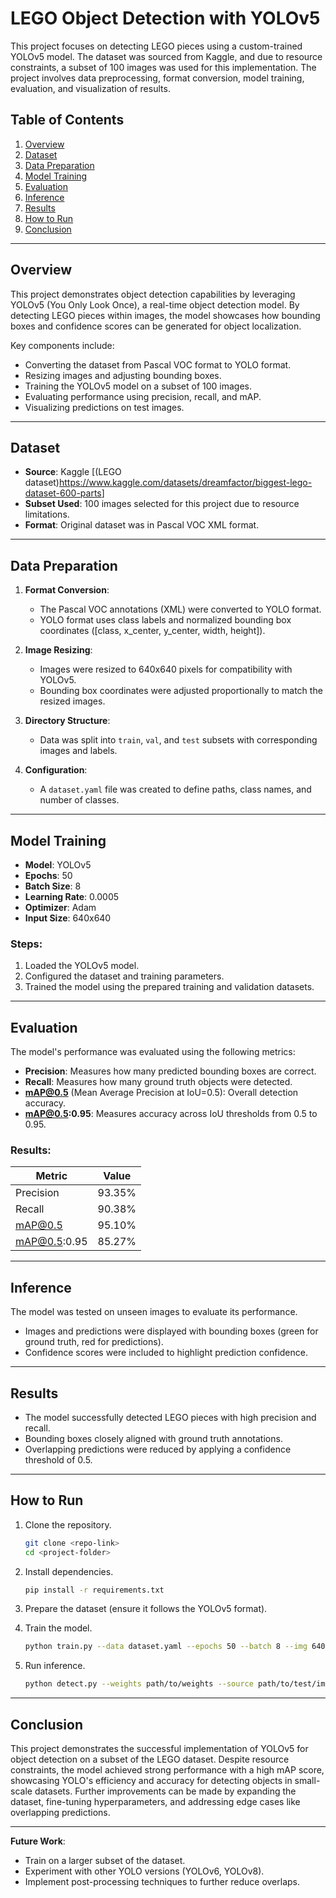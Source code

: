 # LEGO Object Detection with YOLOv5

This project focuses on detecting LEGO pieces using a custom-trained YOLOv5 model. The dataset was sourced from Kaggle, and due to resource constraints, a subset of 100 images was used for this implementation. The project involves data preprocessing, format conversion, model training, evaluation, and visualization of results.

## Table of Contents
1. [Overview](#overview)
2. [Dataset](#dataset)
3. [Data Preparation](#data-preparation)
4. [Model Training](#model-training)
5. [Evaluation](#evaluation)
6. [Inference](#inference)
7. [Results](#results)
8. [How to Run](#how-to-run)
9. [Conclusion](#conclusion)

---

## Overview
This project demonstrates object detection capabilities by leveraging YOLOv5 (You Only Look Once), a real-time object detection model. By detecting LEGO pieces within images, the model showcases how bounding boxes and confidence scores can be generated for object localization.

Key components include:
- Converting the dataset from Pascal VOC format to YOLO format.
- Resizing images and adjusting bounding boxes.
- Training the YOLOv5 model on a subset of 100 images.
- Evaluating performance using precision, recall, and mAP.
- Visualizing predictions on test images.

---

## Dataset
- **Source**: Kaggle [(LEGO dataset)<https://www.kaggle.com/datasets/dreamfactor/biggest-lego-dataset-600-parts>]
- **Subset Used**: 100 images selected for this project due to resource limitations.
- **Format**: Original dataset was in Pascal VOC XML format.

---

## Data Preparation
1. **Format Conversion**: 
   - The Pascal VOC annotations (XML) were converted to YOLO format. 
   - YOLO format uses class labels and normalized bounding box coordinates ([class, x_center, y_center, width, height]).

2. **Image Resizing**:
   - Images were resized to 640x640 pixels for compatibility with YOLOv5.
   - Bounding box coordinates were adjusted proportionally to match the resized images.

3. **Directory Structure**:
   - Data was split into `train`, `val`, and `test` subsets with corresponding images and labels.

4. **Configuration**:
   - A `dataset.yaml` file was created to define paths, class names, and number of classes.

---

## Model Training
- **Model**: YOLOv5
- **Epochs**: 50
- **Batch Size**: 8
- **Learning Rate**: 0.0005
- **Optimizer**: Adam
- **Input Size**: 640x640

### Steps:
1. Loaded the YOLOv5 model.
2. Configured the dataset and training parameters.
3. Trained the model using the prepared training and validation datasets.

---

## Evaluation
The model's performance was evaluated using the following metrics:

- **Precision**: Measures how many predicted bounding boxes are correct.
- **Recall**: Measures how many ground truth objects were detected.
- **mAP@0.5** (Mean Average Precision at IoU=0.5): Overall detection accuracy.
- **mAP@0.5:0.95**: Measures accuracy across IoU thresholds from 0.5 to 0.95.

### Results:
| Metric         | Value       |
|----------------|-------------|
| Precision      | 93.35%      |
| Recall         | 90.38%      |
| mAP@0.5        | 95.10%      |
| mAP@0.5:0.95   | 85.27%      |

---

## Inference
The model was tested on unseen images to evaluate its performance.
- Images and predictions were displayed with bounding boxes (green for ground truth, red for predictions).
- Confidence scores were included to highlight prediction confidence.

---

## Results
- The model successfully detected LEGO pieces with high precision and recall.
- Bounding boxes closely aligned with ground truth annotations.
- Overlapping predictions were reduced by applying a confidence threshold of 0.5.

---

## How to Run
1. Clone the repository.
   ```bash
   git clone <repo-link>
   cd <project-folder>
   ```

2. Install dependencies.
   ```bash
   pip install -r requirements.txt
   ```

3. Prepare the dataset (ensure it follows the YOLOv5 format).

4. Train the model.
   ```bash
   python train.py --data dataset.yaml --epochs 50 --batch 8 --img 640
   ```

5. Run inference.
   ```bash
   python detect.py --weights path/to/weights --source path/to/test/images --conf 0.5
   ```

---

## Conclusion
This project demonstrates the successful implementation of YOLOv5 for object detection on a subset of the LEGO dataset. Despite resource constraints, the model achieved strong performance with a high mAP score, showcasing YOLO's efficiency and accuracy for detecting objects in small-scale datasets. Further improvements can be made by expanding the dataset, fine-tuning hyperparameters, and addressing edge cases like overlapping predictions.

---

**Future Work**:
- Train on a larger subset of the dataset.
- Experiment with other YOLO versions (YOLOv6, YOLOv8).
- Implement post-processing techniques to further reduce overlaps.

